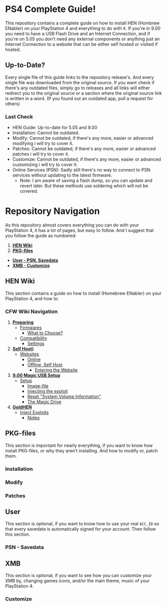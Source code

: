 # PS4 Complete Guide!

This repository contains a complete guide on how to install HEN (Hombrew ENabler) on your PlayStation 4 and everything to do with it. If you're in 9.00 you need to have a USB Flash Drive and an Internet Connection, and if you're on 5.05 you don't need any external components or anything just an Internet Connection to a website that can be either self hosted or visited if hosted.

## Up-to-Date?

Every single file of this guide links to the repository release's. And every single file was downloaded from the original source. If you want check if there's any outdated files, simply go to releases and all links will either redirect you to the original source or a section where the original source link is written in a word. (If you found out an outdated app, pull a request for others)

### Last Check

- HEN Guide: Up-to-date for 5.05 and 9.00
- Installation: Cannot be outdated.
- Modify: Cannot be outdated, if there's any more, easier or advanced modifying i will try to cover it.
- Patches: Cannot be outdated, if there's any more, easier or advanced patches i will try to cover it.
- Customize: Cannot be outdated, if there's any more, easier or advanced customizing i will try to cover it.
- Online Services (PSN): Sadly still there's no way to connect to PSN services without updating to the latest firmware.
    - Note: I am aware of saving a flash dump, so you can update and revert later. But these methods use soldering which will not be covered.

# Repository Navigation

As this repository almost covers everything you can do with your PlayStation 4, it has a lot of pages, but easy to follow. And I suggest that you follow the guide as numbered:

1. **[HEN Wiki](#hen-wiki)**
2. **[PKG-files](#pkg-files)**
- **[User - PSN, Savedata](#user)**
- **[XMB - Customize](#xmb)**


## HEN Wiki

This section contains a guide on how to install (Homebrew ENabler) on your PlayStation 4, and how to:

### CFW Wiki Navigation

1. **[Preparing](https://github.com/ZHassanQ/PS4-Guide/wiki/1.-Preparing)**
    - [Firmwares](https://github.com/ZHassanQ/PS4-Guide/wiki/1.-Preparing#firmwares)
      - [What to Choose?](https://github.com/ZHassanQ/PS4-Guide/wiki/1.-Preparing#what-to-choose)
    - [Compatibility](https://github.com/ZHassanQ/PS4-Guide/wiki/1.-Preparing#compatibility)
      - [Settings](https://github.com/ZHassanQ/PS4-Guide/wiki/1.-Preparing#settings)
2. **[Self Host](https://github.com/ZHassanQ/PS4-Guide/wiki/2.-Websites,-Host))**
    - [Websites](https://github.com/ZHassanQ/PS4-Guide/wiki/2.-Websites,-Host#websites)
      - [Online](https://github.com/ZHassanQ/PS4-Guide/wiki/2.-Websites,-Host#online)
      - [Offline, Self Host](https://github.com/ZHassanQ/PS4-Guide/wiki/2.-Websites,-Host#offline-self-host)
        - [Entering the Website](https://github.com/ZHassanQ/PS4-Guide/wiki/2.-Websites,-Host#entering-the-website)
3. **[9.00 Magic USB Setup](https://github.com/ZHassanQ/PS4-Guide/wiki/3.-9.00-Magic-USB-Setup)**
    - [Setup](https://github.com/ZHassanQ/PS4-Guide/wiki/3.-9.00-Magic-USB-Setup#setup)
       - [Image-file](https://github.com/ZHassanQ/PS4-Guide/wiki/3.-9.00-Magic-USB-Setup#image-file)
        - [Injecting the exploit](https://github.com/ZHassanQ/PS4-Guide/wiki/3.-9.00-Magic-USB-Setup#injecting-the-exploit)
        - [Reset "System Volume Information"](https://github.com/ZHassanQ/PS4-Guide/wiki/3.-9.00-Magic-USB-Setup#reset-system-volume-information)
       - [The Magic Drive](https://github.com/ZHassanQ/PS4-Guide/wiki/3.-9.00-Magic-USB-Setup#the-magic-drive)
4. **[GoldHEN](https://github.com/ZHassanQ/PS4-Guide/wiki/4.-GoldHEN)**
    - [Inject Exploits](https://github.com/ZHassanQ/PS4-Guide/wiki/4.-GoldHEN#injecting-the-exploit)
      - [Notes](https://github.com/ZHassanQ/PS4-Guide/wiki/4.-GoldHEN#notes)

## PKG-files

This section is important for nearly everything, if you want to know how install PKG-files, or why they aren't installing. And how to modify or, patch them.

### Installation
### Modify
### Patches


## User

This section is optional, if you want to know how to use your real `ACC_ID` so that every savedata is automatically signed for your account. Then follow this section.

### PSN - Savedata


## XMB

This section is optional, if you want to see how you can customize your XMB by, changing games icons, and/or the main theme, music of your PlayStation 4.

### Customize
